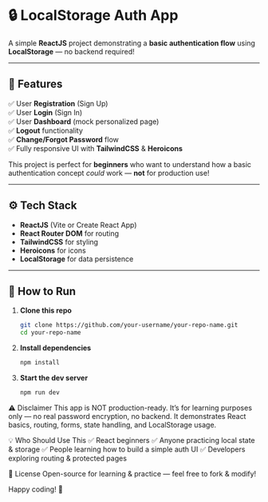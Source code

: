 # 🔒 LocalStorage Auth App

A simple **ReactJS** project demonstrating a **basic authentication flow** using **LocalStorage** — no backend required!

---

## 📌 **Features**

✅ User **Registration** (Sign Up)  
✅ User **Login** (Sign In)  
✅ User **Dashboard** (mock personalized page)  
✅ **Logout** functionality  
✅ **Change/Forgot Password** flow  
✅ Fully responsive UI with **TailwindCSS** & **Heroicons**

This project is perfect for **beginners** who want to understand how a basic authentication concept *could* work — **not** for production use!

---

## ⚙️ **Tech Stack**

- **ReactJS** (Vite or Create React App)
- **React Router DOM** for routing
- **TailwindCSS** for styling
- **Heroicons** for icons
- **LocalStorage** for data persistence

---

## 🚀 **How to Run**

1. **Clone this repo**
   ```bash
   git clone https://github.com/your-username/your-repo-name.git
   cd your-repo-name
2. **Install dependencies**
   ```bash
   npm install
3. **Start the dev server** 
   ```bash
   npm run dev
⚠️ Disclaimer
This app is NOT production-ready.
It’s for learning purposes only — no real password encryption, no backend.
It demonstrates React basics, routing, forms, state handling, and LocalStorage usage.

💡 Who Should Use This
✅ React beginners
✅ Anyone practicing local state & storage
✅ People learning how to build a simple auth UI
✅ Developers exploring routing & protected pages

📜 License
Open-source for learning & practice — feel free to fork & modify!

Happy coding! 🚀

